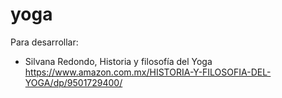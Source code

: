 # yoga

Para desarrollar:

* Silvana Redondo, Historia y filosofía del Yoga https://www.amazon.com.mx/HISTORIA-Y-FILOSOFIA-DEL-YOGA/dp/9501729400/
